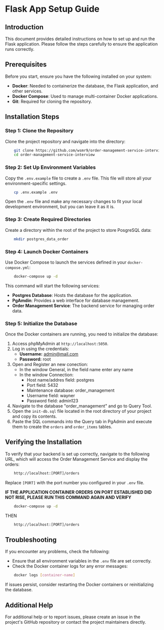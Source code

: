 # Flask App Setup Guide

## Introduction

This document provides detailed instructions on how to set up and run the Flask application. Please follow the steps carefully to ensure the application runs correctly.

## Prerequisites

Before you start, ensure you have the following installed on your system:

- **Docker**: Needed to containerize the database, the Flask application, and other services.
- **Docker Compose**: Used to manage multi-container Docker applications.
- **Git**: Required for cloning the repository.

## Installation Steps

### Step 1: Clone the Repository

Clone the project repository and navigate into the directory:

```bash
    git clone https://github.com/wsmr9/order-management-service-interview.git
    cd order-management-service-interview
```

### Step 2: Set Up Environment Variables

Copy the `.env.example` file to create a `.env` file. This file will store all your environment-specific settings.

```bash
    cp .env.example .env
```

Open the `.env` file and make any necessary changes to fit your local development environment, but you can leave it as it is.

### Step 3: Create Required Directories


Create a directory within the root of the project to store PosgreSQL data:

```bash
    mkdir postgres_data_order
```

### Step 4: Launch Docker Containers


Use Docker Compose to launch the services defined in your `docker-compose.yml`:

```bash
    docker-compose up -d
```

This command will start the following services:
- **Postgres Database**: Hosts the database for the application.
- **PgAmdin**: Provides a web interface for database management.
- **Order Management Service**: The backend service for managing order data.

### Step 5: Initialize the Database


Once the Docker containers are running, you need to initialize the database:

1. Access phpMyAdmin at `http://localhost:5050`.
2. Log in using the credentials:
   - **Username:** admin@mail.com
   - **Password:** root
3. Open and Register an new conection:
    - In the window General, in the field name enter any name
    - In the window Connection:
        * Host name/addres field: postgres
        * Port field: 5432
        * Maintenance database: order_management
        * Username field: wayner
        * Password field: admin123
3. Navigate to the database "order_management" and go to Query Tool.
4. Open the `init-db.sql` file located in the root directory of your project and copy its contents.
5. Paste the SQL commands into the Query tab in PgAdmin and execute them to create the `orders` and `order_items` tables.


Verifying the Installation
--------------------------

To verify that your backend is set up correctly, navigate to the following URL, which will access the Order Management Service and display the orders:

```bash
    http://localhost:[PORT]/orders
```

Replace `[PORT]` with the port number you configured in your `.env` file.

**IF THE APPLICATION CONTAINER ORDERS ON PORT ESTABLISHED DID NOT RISE, PLEASE RUN THIS COMMAND AGAIN AND VERIFY**


```bash
    docker-compose up -d
```

THEN

```bash
    http://localhost:[PORT]/orders
```

Troubleshooting
---------------

If you encounter any problems, check the following:
- Ensure that all environment variables in the `.env` file are set correctly.
- Check the Docker container logs for any error messages:

```bash
    docker logs [container-name]
```

If issues persist, consider restarting the Docker containers or reinitializing the database.

Additional Help
---------------

For additional help or to report issues, please create an issue in the project's GitHub repository or contact the project maintainers directly.
